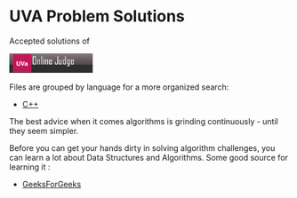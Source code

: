 # UVA Problem Solutions
 Accepted solutions of <p alight =" center"> <img src="https://github.com/tasifhe/UVA/blob/main/download.jpg" width="150"> </p>


Files are grouped by language for a more organized search:

* [C++](/CPP)


The best advice when it comes algorithms is grinding continuously - until they seem simpler. 

Before you can get your hands dirty in solving algorithm challenges, you can learn a lot about Data Structures and Algorithms.
Some good source for learning it :
* [GeeksForGeeks](https://www.geeksforgeeks.org/)
